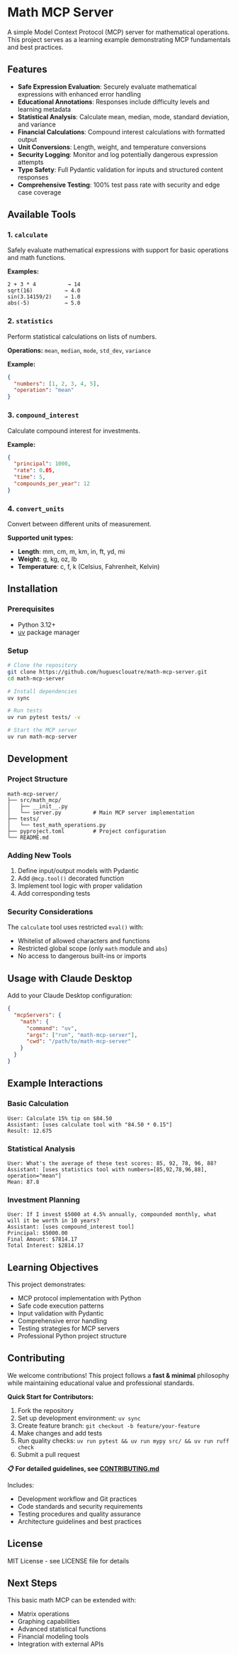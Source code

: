 # Math MCP Server

A simple Model Context Protocol (MCP) server for mathematical operations. This project serves as a learning example demonstrating MCP fundamentals and best practices.

## Features

- **Safe Expression Evaluation**: Securely evaluate mathematical expressions with enhanced error handling
- **Educational Annotations**: Responses include difficulty levels and learning metadata
- **Statistical Analysis**: Calculate mean, median, mode, standard deviation, and variance
- **Financial Calculations**: Compound interest calculations with formatted output
- **Unit Conversions**: Length, weight, and temperature conversions
- **Security Logging**: Monitor and log potentially dangerous expression attempts
- **Type Safety**: Full Pydantic validation for inputs and structured content responses
- **Comprehensive Testing**: 100% test pass rate with security and edge case coverage

## Available Tools

### 1. `calculate`
Safely evaluate mathematical expressions with support for basic operations and math functions.

**Examples:**
```
2 + 3 * 4          → 14
sqrt(16)          → 4.0
sin(3.14159/2)    → 1.0
abs(-5)           → 5.0
```

### 2. `statistics`
Perform statistical calculations on lists of numbers.

**Operations:** `mean`, `median`, `mode`, `std_dev`, `variance`

**Example:**
```json
{
  "numbers": [1, 2, 3, 4, 5],
  "operation": "mean"
}
```

### 3. `compound_interest`
Calculate compound interest for investments.

**Example:**
```json
{
  "principal": 1000,
  "rate": 0.05,
  "time": 5,
  "compounds_per_year": 12
}
```

### 4. `convert_units`
Convert between different units of measurement.

**Supported unit types:**
- **Length**: mm, cm, m, km, in, ft, yd, mi
- **Weight**: g, kg, oz, lb
- **Temperature**: c, f, k (Celsius, Fahrenheit, Kelvin)

## Installation

### Prerequisites
- Python 3.12+
- [uv](https://docs.astral.sh/uv/) package manager

### Setup
```bash
# Clone the repository
git clone https://github.com/huguesclouatre/math-mcp-server.git
cd math-mcp-server

# Install dependencies
uv sync

# Run tests
uv run pytest tests/ -v

# Start the MCP server
uv run math-mcp-server
```

## Development

### Project Structure
```
math-mcp-server/
├── src/math_mcp/
│   ├── __init__.py
│   └── server.py          # Main MCP server implementation
├── tests/
│   └── test_math_operations.py
├── pyproject.toml         # Project configuration
└── README.md
```

### Adding New Tools

1. Define input/output models with Pydantic
2. Add `@mcp.tool()` decorated function
3. Implement tool logic with proper validation
4. Add corresponding tests

### Security Considerations

The `calculate` tool uses restricted `eval()` with:
- Whitelist of allowed characters and functions
- Restricted global scope (only `math` module and `abs`)
- No access to dangerous built-ins or imports

## Usage with Claude Desktop

Add to your Claude Desktop configuration:

```json
{
  "mcpServers": {
    "math": {
      "command": "uv",
      "args": ["run", "math-mcp-server"],
      "cwd": "/path/to/math-mcp-server"
    }
  }
}
```

## Example Interactions

### Basic Calculation
```
User: Calculate 15% tip on $84.50
Assistant: [uses calculate tool with "84.50 * 0.15"]
Result: 12.675
```

### Statistical Analysis
```
User: What's the average of these test scores: 85, 92, 78, 96, 88?
Assistant: [uses statistics tool with numbers=[85,92,78,96,88], operation="mean"]
Mean: 87.8
```

### Investment Planning
```
User: If I invest $5000 at 4.5% annually, compounded monthly, what will it be worth in 10 years?
Assistant: [uses compound_interest tool]
Principal: $5000.00
Final Amount: $7814.17
Total Interest: $2814.17
```

## Learning Objectives

This project demonstrates:
- MCP protocol implementation with Python
- Safe code execution patterns
- Input validation with Pydantic
- Comprehensive error handling
- Testing strategies for MCP servers
- Professional Python project structure

## Contributing

We welcome contributions! This project follows a **fast & minimal** philosophy while maintaining educational value and professional standards.

**Quick Start for Contributors:**
1. Fork the repository
2. Set up development environment: `uv sync`
3. Create feature branch: `git checkout -b feature/your-feature`
4. Make changes and add tests
5. Run quality checks: `uv run pytest && uv run mypy src/ && uv run ruff check`
6. Submit a pull request

**📋 For detailed guidelines, see [CONTRIBUTING.md](CONTRIBUTING.md)**

Includes:
- Development workflow and Git practices
- Code standards and security requirements
- Testing procedures and quality assurance
- Architecture guidelines and best practices

## License

MIT License - see LICENSE file for details

## Next Steps

This basic math MCP can be extended with:
- Matrix operations
- Graphing capabilities
- Advanced statistical functions
- Financial modeling tools
- Integration with external APIs